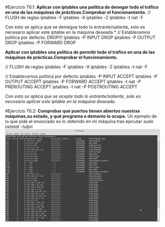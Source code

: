 #Ejercicio T6.1:
**Aplicar con iptables una política de denegar todo el tráfico en una de las máquinas de prácticas.Comprobar el funcionamiento.**
// FLUSH de reglas
iptables -F
iptables -X
iptables -Z
iptables -t nat -F

Con esto se aplica que se deniegue todo lo entrante/saliente, solo es necesario aplicar este iptable en la máquina deseada.* 
// Establecemos politica por defecto: DROP!!!
iptables -P INPUT DROP
iptables -P OUTPUT DROP
iptables -P FORWARD DROP


**Aplicar con iptables una política de permitir todo el tráfico en una de las máquinas de prácticas.Comprobar el funcionamiento.**

// FLUSH de reglas
iptables -F
iptables -X
iptables -Z
iptables -t nat -F

// Establecemos politica por defecto
iptables -P INPUT ACCEPT
iptables -P OUTPUT ACCEPT
iptables -P FORWARD ACCEPT
iptables -t nat -P PREROUTING ACCEPT
iptables -t nat -P POSTROUTING ACCEPT


*Con esto se aplica que se acepte todo lo entrante/saliente, solo es necesario aplicar este iptable en la máquina deseada.* 

#Ejercicio T6.2:
**Comprobar qué puertos tienen abiertos nuestras máquinas,su estado, y qué programa o demonio lo ocupa.**
Un ejemplo de lo que pide el enunciado es lo obtenido en mi máquina tras ejecutar *sudo netstat -tulpn*
![img](https://github.com/javiergarridomellado/SWAP2015/blob/master/trabajos_clase/netstat.png)
